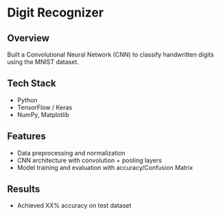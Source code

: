 # Digit Recognizer

## Overview
Built a Convolutional Neural Network (CNN) to classify handwritten digits using the MNIST dataset.

## Tech Stack
- Python
- TensorFlow / Keras
- NumPy, Matplotlib

## Features
- Data preprocessing and normalization
- CNN architecture with convolution + pooling layers
- Model training and evaluation with accuracy/Confusion Matrix

## Results
- Achieved XX% accuracy on test dataset
